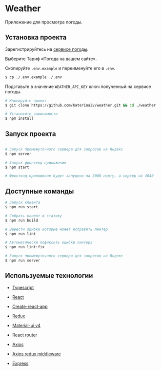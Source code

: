 # Weather

Приложение для просмотра погоды.

## Установка проекта

Зарегистрируйтесь на [сервисе погоды](https://yandex.ru/dev/weather/).

Выберите Тариф «Погода на вашем сайте».

Скопируйте `.env.example` и переименуйте его в `.env`.

```bash
$ cp ./.env.example ./.env
```

Подставьте в значение `WEATHER_API_KEY` ключ полученный на сервисе погоды.

```bash
# Клонируйте проект
$ git clone https://github.com/KaterinaZv/weather.git && cd ./weather

# Установите зависимости
$ npm install
```

## Запуск проекта

```bash

# Запуск промежуточного сервера для запросов на Яндекс
$ npm server

# Запуск фронтенд-приложения
$ npm start

# Фронтенд-приложение будет запущено на 3000 порту, а сервер на 4040
```

## Доступные команды

```bash
# Запуск клиента
$ npm run start

# Собрать клиент в статику
$ npm run build

# Вывести ошибки которые может исправить линтер 
$ npm run lint

# Автоматически пофиксить ошибки линтера
$ npm run lint:fix

# Запуск промежуточного сервера для запросов на Яндекс
$ npm run server
```

## Используемые технологии

- [Typescript](https://www.typescriptlang.org/)
- [React](https://ru.reactjs.org/)
- [Create-react-app](https://create-react-app.dev/)
- [Redux](https://redux.js.org/)
- [Material-ui v4](https://material-ui.com/)
- [React router](https://reactrouter.com/)
- [Axios](https://axios-http.com/)
- [Axios redux middleware](https://github.com/svrcekmichal/redux-axios-middleware)

- [Express](https://expressjs.com/ru/)
